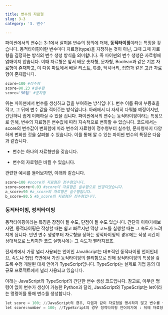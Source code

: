 ```yaml
---

title: 변수의 자료형
slug: 3-3
category: '3. 변수'

---
```


파이썬에서의 변수는 3-1에서 살펴본 변수의 정의에 더해, **동적타이핑**이라는 특징을 갖습니다. 동적타이핑이란 변수마다 자료형(type)을 지정하는 것이 아닌, 그때 그때 자료형을 결정하는 방식의 변수 생성 방식을 의미합니다. 즉 파이썬의 변수 생성은 자료형에 얽매이지 않습니다. 이때 자료형은 앞서 배운 숫자형, 문자형, Boolean과 같은 기본 자료형이 존재하고, 이 다음 파트에서 배울 리스트, 튜플, 딕셔너리, 집합과 같은 고급 자료형이 존재합니다.
```python
score=100 #정수형  
score=90.23 #실수형  
score='90점' #문자형
```
위는 파이썬에서 변수를 생성하고 값을 부여하는 방식입니다. 변수 이름 뒤에 부등호을 적고, 그 뒤에 변수 값을 적어주는 방식입니다. 아래에서 더 자세히 다뤄볼 예정이지만, 간단하니 쉽게 이해하실 수 있을 겁니다. 파이썬에서의 변수는 동적타이핑이라는 특징으로 인해, 변수의 자료형은 변수값에 따라 지속적으로 변화할 수 있습니다. 코드에서는 score의 변수값이 변화함에 따라 변수의 자료형이 정수형부터 실수형, 문자형까지 다양하게 변화한 것을 살펴볼 수 있습니다. 이를 통해 알 수 있는 파이썬 변수의 특징은 다음과 같습니다.

-   변수는 하나의 자료형만을 갖습니다.
    
-   변수의 자료형은 바뀔 수 있습니다.
    

관련한 예시를 들어보자면, 아래와 같습니다.
```python
score=100 #score의 자료형은 정수형입니다.  
score=score+0.03 #score의 자료형은 실수형으로 변경되었습니다.  
a_score=90 #a_score의 자료형은 실수형입니다.  
b_score=80.5 #b_score의 자료형은 정수형입니다.
```
### 동적타이핑, 정적타이핑

동적타이핑이라는 특징은 장점이 될 수도, 단점이 될 수도 있습니다. 간단히 이야기해보자면, 동적타이핑은 작성할 때는 쉽고 빠르지만 막상 코드를 실행할 때는 그 속도가 느려지게 됩니다. 반면 변수 생성부터 자료형을 정하는 정적타이핑의 경우에는 작성 시간이 상대적으로 느리지만 코드 실행시에는 그 속도가 빨라지겠죠.

전세계에서 가장 널리 사용되는 언어인 JavaScript는 대표적인 동적타이핑 언어인데요, 속도나 협업 측면에서 가진 동적타이핑의 불리함으로 인해 정적타이핑의 특성을 갖도록 수정 개발된 대체 언어가 TypeScript입니다. TypeScript는 실제로 기업 등의 대규모 프로젝트에서 널리 사용되고 있습니다.

아래는 JavaScript와 TypeScript의 간단한 변수 생성 코드입니다. 참고로, 아무런 명령어 없이 변수가 생성이 가능한 Python과 달리, JavaScript와 TypeScript는 let이라는 명령어를 통해 변수를 생성합니다.
```python
let score = 100; //JavaScript의 경우, 다음과 같이 자료형을 명시하지 않고 변수를 생성하지만  
let score:number = 100; //TypeScript의 경우 정적타이핑 언어이기에 : 뒤에 자료형을 명시합니다.
